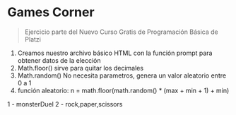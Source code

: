 # Games Corner

> Ejercicio parte del Nuevo Curso Gratis de Programación Básica de Platzi

1. Creamos nuestro archivo básico HTML con la función prompt para obtener datos de la elección
2. Math.floor() sirve para quitar los decimales
3. Math.random() No necesita parametros, genera un valor aleatorio entre 0 a 1
4. función aleatorio: n = math.floor(math.random() * (max + min + 1) + min)

1 - monsterDuel
2 - rock,paper,scissors
